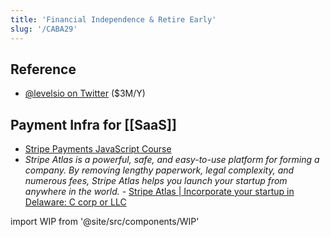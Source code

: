 ```yaml
---
title: 'Financial Independence & Retire Early'
slug: '/CABA29'
---
```


## Reference

- [@levelsio on Twitter](https://twitter.com/levelsio) ($3M/Y)

## Payment Infra for [[SaaS]]

- [Stripe Payments JavaScript Course](https://fireship.io/courses/stripe-js/)
- _Stripe Atlas is a powerful, safe, and easy-to-use platform for forming a company. By removing lengthy paperwork, legal complexity, and numerous fees, Stripe Atlas helps you launch your startup from anywhere in the world._ - [Stripe Atlas | Incorporate your startup in Delaware: C corp or LLC](https://stripe.com/atlas)

import WIP from '@site/src/components/WIP'

<WIP />
